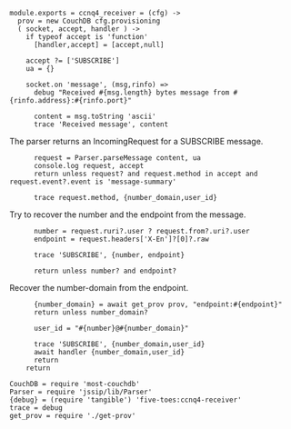     module.exports = ccnq4_receiver = (cfg) ->
      prov = new CouchDB cfg.provisioning
      ( socket, accept, handler ) ->
        if typeof accept is 'function'
          [handler,accept] = [accept,null]

        accept ?= ['SUBSCRIBE']
        ua = {}

        socket.on 'message', (msg,rinfo) =>
          debug "Received #{msg.length} bytes message from #{rinfo.address}:#{rinfo.port}"

          content = msg.toString 'ascii'
          trace 'Received message', content

The parser returns an IncomingRequest for a SUBSCRIBE message.

          request = Parser.parseMessage content, ua
          console.log request, accept
          return unless request? and request.method in accept and request.event?.event is 'message-summary'

          trace request.method, {number_domain,user_id}

Try to recover the number and the endpoint from the message.

          number = request.ruri?.user ? request.from?.uri?.user
          endpoint = request.headers['X-En']?[0]?.raw

          trace 'SUBSCRIBE', {number, endpoint}

          return unless number? and endpoint?

Recover the number-domain from the endpoint.

          {number_domain} = await get_prov prov, "endpoint:#{endpoint}"
          return unless number_domain?

          user_id = "#{number}@#{number_domain}"

          trace 'SUBSCRIBE', {number_domain,user_id}
          await handler {number_domain,user_id}
          return
        return

    CouchDB = require 'most-couchdb'
    Parser = require 'jssip/lib/Parser'
    {debug} = (require 'tangible') 'five-toes:ccnq4-receiver'
    trace = debug
    get_prov = require './get-prov'
